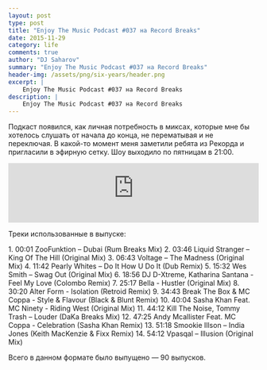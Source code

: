 ```yaml
---
layout: post
type: post
title: "Enjoy The Music Podcast #037 на Record Breaks"
date: 2015-11-29
category: life
comments: true
author: "DJ Saharov"
summary: "Enjoy The Music Podcast #037 на Record Breaks"
header-img: /assets/png/six-years/header.png
excerpt: |
    Enjoy The Music Podcast #037 на Record Breaks
description: |
    Enjoy The Music Podcast #037 на Record Breaks
---
```


<p>
<span class="firstcharacter">П</span>одкаст появился, как личная потребность в миксах, которые мне бы хотелось слушать от начала до конца, не перематывая и не переключая. В какой-то момент меня заметили ребята из Рекорда и пригласили в эфирную сетку. Шоу выходило по пятницам в 21:00.
</p>

<iframe width="100%" height="120" src="https://player-widget.mixcloud.com/widget/iframe/?hide_cover=1&feed=%2Fdjsaharovofficial%2Fenjoy-the-music-podcast-037%2F" frameborder="0" allow="encrypted-media; fullscreen; autoplay; idle-detection; speaker-selection; web-share;" ></iframe>

<p>Треки использованные в выпуске:</p>
1. 00:01 ZooFunktion – Dubai (Rum Breaks Mix)
2. 03:46 Liquid Stranger – King Of The Hill (Original Mix)
3. 06:43 Voltage – The Madness (Original Mix)
4. 11:42 Pearly Whites – Do It How U Do It (Dub Remix)
5. 15:32 Wes Smith – Swag Out (Original Mix)
6. 18:56 DJ D-Xtreme, Katharina Santana - Feel My Love (Colombo Remix)
7. 25:17 Bella - Hustler (Original Mix)
8. 30:20 Alter Form - Isolation (Retroid Remix)
9. 34:43 Break The Box & MC Coppa - Style & Flavour (Black & Blunt Remix)
10. 40:04 Sasha Khan Feat. MC Ninety - Riding West (Original Mix)
11. 44:12 Kill The Noise, Tommy Trash – Louder (DaKa Breaks Mix)
12. 47:25 Andy Mcallister Feat. MC Coppa - Celebration (Sasha Khan Remix)
13. 51:18 Smookie Illson – India Jones (Keith MacKenzie & Fixx Remix)
14. 54:12 Vpasqal – Illusion (Original Mix)

<p>Всего в данном формате было выпущено &mdash; 90 выпусков.</p>
